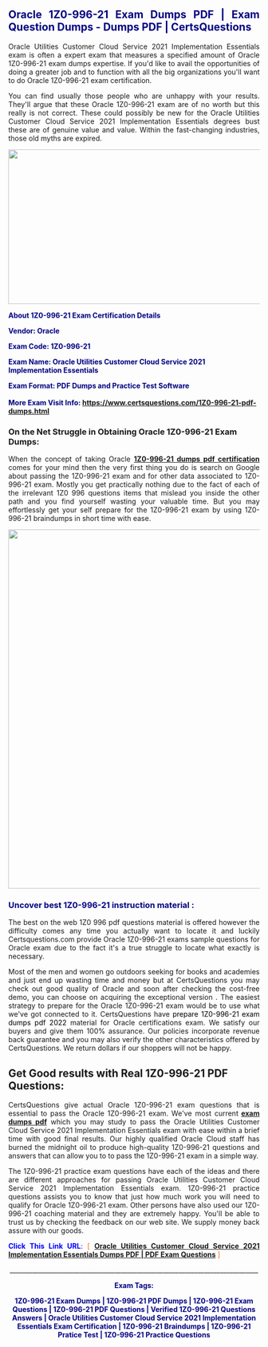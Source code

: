 <h2 style="text-align: justify;"><span style="color: #000080;">Oracle 1Z0-996-21 Exam Dumps PDF | Exam Question Dumps - Dumps PDF | CertsQuestions</span></h2>
<p style="text-align: justify;">Oracle Utilities Customer Cloud Service 2021 Implementation Essentials exam is often a expert exam that measures a specified amount of Oracle  1Z0-996-21 exam dumps expertise. If you'd like to avail the opportunities of doing a greater job and to function with all the big organizations you'll want to do Oracle 1Z0-996-21 exam certification.</p>
<p style="text-align: justify;">You can find usually those people who are unhappy with your results. They'll argue that these Oracle  1Z0-996-21 exam are of no worth but this really is not correct. These could possibly be new for the Oracle Utilities Customer Cloud Service 2021 Implementation Essentials degrees bust these are of genuine value and value. Within the fast-changing industries, those old myths are expired.</p>
<p><img style="display: block; margin-left: auto; margin-right: auto;" src="https://i.imgur.com/eaP4ae9.png" width="840" height="310" /></p>
<p><span style="color: #000080;"><strong>About 1Z0-996-21 Exam Certification Details</strong></span></p>
<p><span style="color: #000080;"><strong>Vendor: Oracle<br /></strong></span></p>
<p><span style="color: #000080;"><strong>Exam Code: 1Z0-996-21</strong></span></p>
<p><span style="color: #000080;"><strong>Exam Name: Oracle Utilities Customer Cloud Service 2021 Implementation Essentials</strong></span></p>
<p><span style="color: #000080;"><strong>Exam Format: PDF Dumps and Practice Test Software<br /><br />More Exam Visit Info: <span style="color: #ff6600;"><a href="https://www.certsquestions.com/1Z0-996-21-pdf-dumps.html">https://www.certsquestions.com/1Z0-996-21-pdf-dumps.html</a></span></strong></span></p>
<h3>On the Net Struggle in Obtaining Oracle 1Z0-996-21 Exam Dumps:</h3>
<p style="text-align: justify;">When the concept of taking Oracle <a href="https://www.certsquestions.com/1Z0-996-21-pdf-dumps.html"><strong> 1Z0-996-21 dumps pdf certification</strong></a> comes for your mind then the very first thing you do is search on Google about passing the 1Z0-996-21 exam and for other data associated to 1Z0-996-21 exam. Mostly you get practically nothing due to the fact of each of the irrelevant 1Z0 996 questions items that mislead you inside the other path and you find yourself wasting your valuable time. But you may effortlessly get your self prepare for the 1Z0-996-21 exam by using 1Z0-996-21 braindumps in short time with ease.</p>
<p><a href="https://www.certsquestions.com/1Z0-996-21-pdf-dumps.html"><img style="display: block; margin-left: auto; margin-right: auto;" src="https://i.imgur.com/pxhoKQ2.png" width="720" /></a></p>
<h3><span style="color: #000080;">Uncover best  1Z0-996-21 instruction material :</span></h3>
<p style="text-align: justify;">The best on the web 1Z0 996 pdf questions material is offered however the difficulty comes any time you actually want to locate it and luckily Certsquestions.com provide Oracle 1Z0-996-21 exams sample questions for Oracle  exam due to the fact it's a true struggle to locate what exactly is necessary.</p>
<p style="text-align: justify;">Most of the men and women go outdoors seeking for books and academies and just end up wasting time and money but at CertsQuestions you may check out good quality of Oracle  and soon after checking the cost-free demo, you can choose on acquiring the exceptional version . The easiest strategy to prepare for the Oracle 1Z0-996-21 exam would be to use what we've got connected to it. CertsQuestions have <span style="color: #000000;">prepare 1Z0-996-21 exam dumps pdf 2022</span> material for Oracle certifications exam. We satisfy our buyers and give them 100% assurance. Our policies incorporate revenue back guarantee and you may also verify the other characteristics offered by CertsQuestions. We return dollars if our shoppers will not be happy.</p>
<h2>Get Good results with Real 1Z0-996-21 PDF Questions:</h2>
<p style="text-align: justify;">CertsQuestions give actual Oracle 1Z0-996-21 exam questions that is essential to pass the Oracle  1Z0-996-21 exam. We've most current<strong>&nbsp;<a href="https://www.certsquestions.com/">exam dumps pdf</a></strong>&nbsp;which you may study to pass the Oracle Utilities Customer Cloud Service 2021 Implementation Essentials exam with ease within a brief time with good final results. Our highly qualified Oracle Cloud staff has burned the midnight oil to produce high-quality 1Z0-996-21 questions and answers that can allow you to to pass the 1Z0-996-21 exam in a simple way.</p>
<p style="text-align: justify;">The 1Z0-996-21 practice exam questions have each of the ideas and there are different approaches for passing Oracle Utilities Customer Cloud Service 2021 Implementation Essentials exam. 1Z0-996-21 practice questions assists you to know that just how much work you will need to qualify for Oracle  1Z0-996-21 exam. Other persons have also used our 1Z0-996-21 coaching material and they are extremely happy. You'll be able to trust us by checking the feedback on our web site. We supply money back assure with our goods.</p>
<p style="text-align: justify;"><span style="color: #0000ff;"><strong>Click This Link URL</strong>:</span> <span style="color: #ff6600;">[ <strong><a href="https://www.certsquestions.com/oracle-cloud-certification.html">Oracle Utilities Customer Cloud Service 2021 Implementation Essentials Dumps PDF | PDF Exam Questions</a></strong> ]</span></p>
<p style="text-align: center;">______________________________________________________________________________</p>
<p style="text-align: center;"><span style="color: #000080;"><strong>Exam Tags:</strong></span></p>
<p style="text-align: center;"><span style="color: #000080;"><strong>1Z0-996-21 Exam Dumps | 1Z0-996-21 PDF Dumps | 1Z0-996-21 Exam Questions | 1Z0-996-21 PDF Questions | Verified 1Z0-996-21 Questions Answers | Oracle Utilities Customer Cloud Service 2021 Implementation Essentials Exam Certification | 1Z0-996-21 Braindumps | 1Z0-996-21 Pratice Test | 1Z0-996-21 Practice Questions</strong></span></p>
